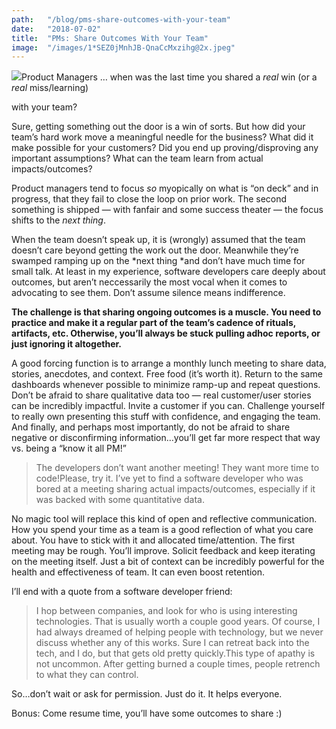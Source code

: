 ```yaml
---
path:	"/blog/pms-share-outcomes-with-your-team"
date:	"2018-07-02"
title:	"PMs: Share Outcomes With Your Team"
image:	"/images/1*SEZ0jMnhJB-QnaCcMxzihg@2x.jpeg"
---
```


![](/images/1*SEZ0jMnhJB-QnaCcMxzihg@2x.jpeg)Product Managers … when was the last time you shared a *real* win (or a *real* miss/learning)

 with your team?

Sure, getting something out the door is a win of sorts. But how did your team’s hard work move a meaningful needle for the business? What did it make possible for your customers? Did you end up proving/disproving any important assumptions? What can the team learn from actual impacts/outcomes?

Product managers tend to focus *so* myopically on what is “on deck” and in progress, that they fail to close the loop on prior work. The second something is shipped — with fanfair and some success theater — the focus shifts to the *next thing*.

When the team doesn’t speak up, it is (wrongly) assumed that the team doesn’t care beyond getting the work out the door. Meanwhile they’re swamped ramping up on the *next thing *and don’t have much time for small talk. At least in my experience, software developers care deeply about outcomes, but aren’t neccessarily the most vocal when it comes to advocating to see them. Don’t assume silence means indifference.

**The challenge is that sharing ongoing outcomes is a muscle. You need to practice and make it a regular part of the team’s cadence of rituals, artifacts, etc. Otherwise, you’ll always be stuck pulling adhoc reports, or just ignoring it altogether.**

A good forcing function is to arrange a monthly lunch meeting to share data, stories, anecdotes, and context. Free food (it’s worth it). Return to the same dashboards whenever possible to minimize ramp-up and repeat questions. Don’t be afraid to share qualitative data too — real customer/user stories can be incredibly impactful. Invite a customer if you can. Challenge yourself to really own presenting this stuff with confidence, and engaging the team. And finally, and perhaps most importantly, do not be afraid to share negative or disconfirming information…you’ll get far more respect that way vs. being a “know it all PM!”


> The developers don’t want another meeting! They want more time to code!Please, try it. I’ve yet to find a software developer who was bored at a meeting sharing actual impacts/outcomes, especially if it was backed with some quantitative data.

No magic tool will replace this kind of open and reflective communication. How you spend your time as a team is a good reflection of what you care about. You have to stick with it and allocated time/attention. The first meeting may be rough. You’ll improve. Solicit feedback and keep iterating on the meeting itself. Just a bit of context can be incredibly powerful for the health and effectiveness of team. It can even boost retention.

I’ll end with a quote from a software developer friend:


> I hop between companies, and look for who is using interesting technologies. That is usually worth a couple good years. Of course, I had always dreamed of helping people with technology, but we never discuss whether any of this works. Sure I can retreat back into the tech, and I do, but that gets old pretty quickly.This type of apathy is not uncommon. After getting burned a couple times, people retrench to what they can control.

So…don’t wait or ask for permission. Just do it. It helps everyone.

Bonus: Come resume time, you’ll have some outcomes to share :)

